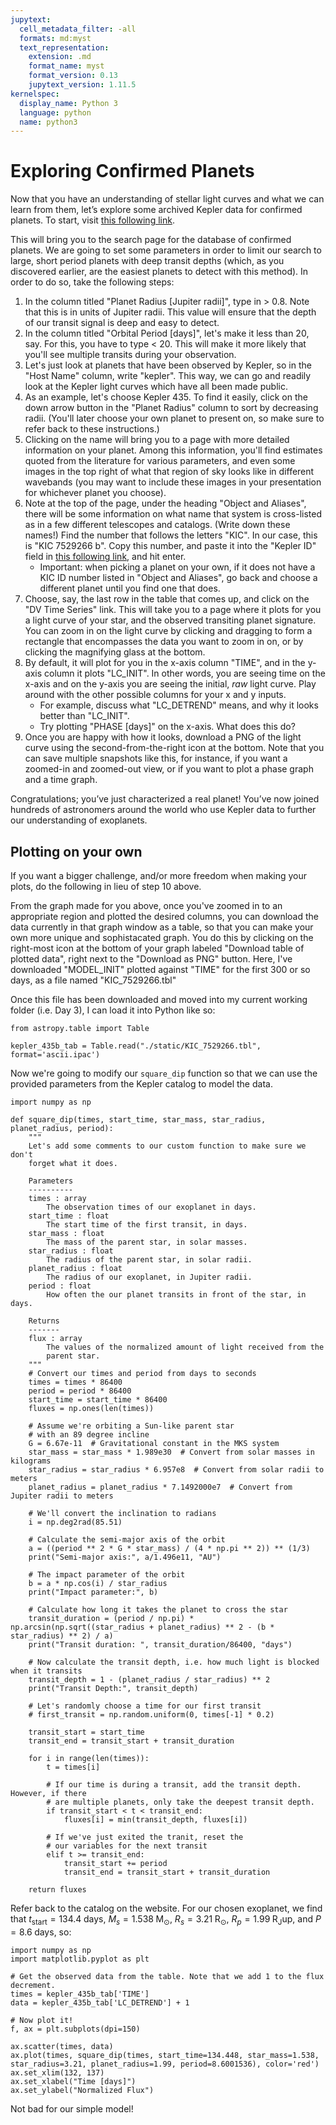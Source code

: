 ```yaml
---
jupytext:
  cell_metadata_filter: -all
  formats: md:myst
  text_representation:
    extension: .md
    format_name: myst
    format_version: 0.13
    jupytext_version: 1.11.5
kernelspec:
  display_name: Python 3
  language: python
  name: python3
---
```


# Exploring Confirmed Planets

Now that you have an understanding of stellar light curves and what we can learn from them, let’s explore some archived Kepler data for confirmed planets. To start, visit [this following link](https://exoplanetarchive.ipac.caltech.edu/cgi-bin/TblView/nph-tblView?app=ExoTbls&config=planets). 

This will bring you to the search page for the database of confirmed planets. We are going to set some parameters in order to limit our search to large, short period planets with deep transit depths (which, as you discovered earlier, are the easiest planets to detect with this method). In order to do so, take the following steps: 

1. In the column titled "Planet Radius [Jupiter radii]", type in  > 0.8. Note that this is in units of Jupiter radii. This value will ensure that the depth of our transit signal is deep and easy to detect.
2. In the column titled "Orbital Period [days]", let's make it less than 20, say. For this, you have to type < 20. This will make it more likely that you'll see multiple transits during your observation.
3. Let's just look at planets that have been observed by Kepler, so in the "Host Name" column, write "kepler". This way, we can go and readily look at the Kepler light curves which have all been made public.
4. As an example, let's choose Kepler 435. To find it easily, click on the down arrow button in the "Planet Radius" column to sort by decreasing radii. (You'll later choose your own planet to present on, so make sure to refer back to these instructions.)
5. Clicking on the name will bring you to a page with more detailed information on your planet. Among this information, you'll find  estimates quoted from the literature for various parameters, and even some images in the top right of what that region of sky looks like in different wavebands (you may want to include these images in your presentation for whichever planet you choose). 
6. Note at the top of the page, under the heading "Object and Aliases", there will be some information on what name that system is cross-listed as in a few different telescopes and catalogs. (Write down these names!) Find the number that follows the letters "KIC". In our case, this is "KIC 7529266  b". Copy this number, and paste it into the "Kepler ID" field in [this following link](https://exoplanetarchive.ipac.caltech.edu/applications/ETSS/Kepler_index.html), and hit enter. 
    * Important: when picking a planet on your own, if it does not have a KIC ID number listed in "Object and Aliases", go back and choose a different planet until you find one that does.
7. Choose, say, the last row in the table that comes up, and click on the "DV Time Series" link. This will take you to a page where it plots for you a light curve of your star, and the observed transiting planet signature. You can zoom in on the light curve by clicking and dragging to form a rectangle that encompasses the data you want to zoom in on, or by clicking the magnifying glass at the bottom.
8. By default, it will plot for you in the x-axis column "TIME", and in the y-axis column it plots "LC_INIT". In other words, you are seeing time on the x-axis and on the y-axis you are seeing the initial, *raw* light curve. Play around with the other possible columns for your x and y inputs.
    * For example, discuss what "LC_DETREND" means, and why it looks better than "LC_INIT". 
    * Try plotting "PHASE [days]" on the x-axis. What does this do?
9.	Once you are happy with how it looks, download a PNG of the light curve using the second-from-the-right icon at the bottom. Note that you can save multiple snapshots like this, for instance, if you want a zoomed-in and zoomed-out view, or if you want to plot a phase graph and a time graph. 

Congratulations; you’ve just characterized a real planet!  You’ve now joined hundreds of astronomers around the world who use Kepler data to further our understanding of exoplanets. 

## Plotting on your own

If you want a bigger challenge, and/or more freedom when making your plots, do the following in lieu of step 10 above.

From the graph made for you above, once you've zoomed in to an appropriate region and plotted the desired columns, you can download the data currently in that graph window as a table, so that you can make your own more unique and sophistacated graph. You do this by clicking on the right-most icon at the bottom of your graph labeled "Download table of plotted data", right next to the "Download as PNG" button. Here, I've downloaded "MODEL_INIT" plotted against "TIME" for the first 300 or so days, as a file named "KIC_7529266.tbl"

Once this file has been downloaded and moved into my current working folder (i.e. Day 3), I can load it into Python like so:

```{code-cell} ipython3
from astropy.table import Table

kepler_435b_tab = Table.read("./static/KIC_7529266.tbl", format='ascii.ipac')
```

Now we're going to modify our `square_dip` function so that we can use the provided parameters from the Kepler catalog to model the data.

```{code-cell} ipython3
import numpy as np

def square_dip(times, start_time, star_mass, star_radius, planet_radius, period):
    """
    Let's add some comments to our custom function to make sure we don't 
    forget what it does.

    Parameters
    ----------
    times : array
        The observation times of our exoplanet in days.
    start_time : float
        The start time of the first transit, in days.
    star_mass : float
        The mass of the parent star, in solar masses.
    star_radius : float
        The radius of the parent star, in solar radii.
    planet_radius : float
        The radius of our exoplanet, in Jupiter radii.
    period : float
        How often the our planet transits in front of the star, in days.

    Returns
    -------
    flux : array
        The values of the normalized amount of light received from the
        parent star.
    """
    # Convert our times and period from days to seconds
    times = times * 86400
    period = period * 86400
    start_time = start_time * 86400
    fluxes = np.ones(len(times))

    # Assume we're orbiting a Sun-like parent star 
    # with an 89 degree incline
    G = 6.67e-11  # Gravitational constant in the MKS system
    star_mass = star_mass * 1.989e30  # Convert from solar masses in kilograms
    star_radius = star_radius * 6.957e8  # Convert from solar radii to meters
    planet_radius = planet_radius * 7.1492000e7  # Convert from Jupiter radii to meters

    # We'll convert the inclination to radians
    i = np.deg2rad(85.51)

    # Calculate the semi-major axis of the orbit
    a = ((period ** 2 * G * star_mass) / (4 * np.pi ** 2)) ** (1/3)
    print("Semi-major axis:", a/1.496e11, "AU")

    # The impact parameter of the orbit
    b = a * np.cos(i) / star_radius
    print("Impact parameter:", b)

    # Calculate how long it takes the planet to cross the star
    transit_duration = (period / np.pi) * np.arcsin(np.sqrt((star_radius + planet_radius) ** 2 - (b * star_radius) ** 2) / a)
    print("Transit duration: ", transit_duration/86400, "days")
    
    # Now calculate the transit depth, i.e. how much light is blocked when it transits
    transit_depth = 1 - (planet_radius / star_radius) ** 2
    print("Transit Depth:", transit_depth)

    # Let's randomly choose a time for our first transit
    # first_transit = np.random.uniform(0, times[-1] * 0.2)
    
    transit_start = start_time
    transit_end = transit_start + transit_duration

    for i in range(len(times)):
        t = times[i]

        # If our time is during a transit, add the transit depth. However, if there
        # are multiple planets, only take the deepest transit depth.
        if transit_start < t < transit_end:
            fluxes[i] = min(transit_depth, fluxes[i])

        # If we've just exited the tranit, reset the
        # our variables for the next transit
        elif t >= transit_end:
            transit_start += period
            transit_end = transit_start + transit_duration

    return fluxes
```

Refer back to the catalog on the website. For our chosen exoplanet, we find that $t_\mathrm{start} = 134.4 \; \mathrm{days}$, $M_s = 1.538 \; \mathrm{M_\odot}$, $R_s = 3.21 \; \mathrm{R_\odot}$, $R_p = 1.99 \; \mathrm{R_Jup}$, and $P = 8.6 \; \mathrm{days}$, so:

```{code-cell} ipython3
import numpy as np
import matplotlib.pyplot as plt

# Get the observed data from the table. Note that we add 1 to the flux decrement.
times = kepler_435b_tab['TIME']
data = kepler_435b_tab['LC_DETREND'] + 1

# Now plot it!
f, ax = plt.subplots(dpi=150)

ax.scatter(times, data)
ax.plot(times, square_dip(times, start_time=134.448, star_mass=1.538, star_radius=3.21, planet_radius=1.99, period=8.6001536), color='red')
ax.set_xlim(132, 137)
ax.set_xlabel("Time [days]")
ax.set_ylabel("Normalized Flux")
```

Not bad for our simple model!